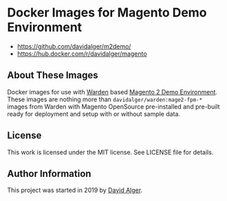 # Docker Images for Magento Demo Environment

* https://github.com/davidalger/m2demo/
* https://hub.docker.com/r/davidalger/magento

## About These Images

Docker images for use with [Warden](https://warden.dev/) based [Magento 2 Demo Environment](https://github.com/magento/magento2/). These images are nothing more than `davidalger/warden:mage2-fpm-*` images from Warden with Magento OpenSource pre-installed and pre-built ready for deployment and setup with or without sample data.

## License

This work is licensed under the MIT license. See LICENSE file for details.

## Author Information

This project was started in 2019 by [David Alger](https://davidalger.com/).
